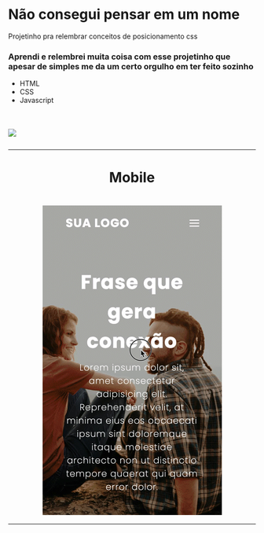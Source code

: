 # Não consegui pensar em um nome

Projetinho pra relembrar conceitos de posicionamento css

<h3>
  Aprendi e relembrei muita coisa com esse projetinho que apesar de simples me da um certo orgulho em ter feito sozinho
</h3>

<ul>
  <li>HTML</li>
  <li>CSS</li>
  <li>Javascript</li>
</ul>

<h1>
  <img src="https://github.com/Eduardosbk/Praticando/blob/main/gif.gif">
</h1><hr>

<h1 align="center">Mobile</h1>

<h1 align="center">
  <img align="center" src="https://github.com/Eduardosbk/Praticando/blob/main/mobile.gif">
</h1>
<hr>

